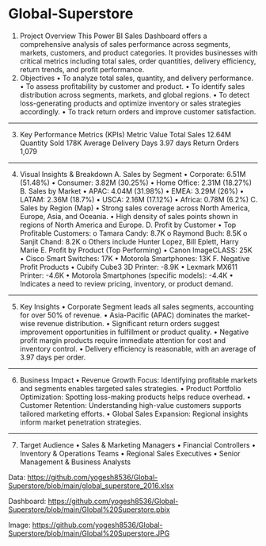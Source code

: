 # Global-Superstore
1. Project Overview
   This Power BI Sales Dashboard offers a comprehensive analysis of sales performance across segments, markets, customers, and product categories. It provides businesses with critical metrics including total sales, order quantities, delivery efficiency, return trends, and profit performance. 
2. Objectives
•	To analyze total sales, quantity, and delivery performance.
•	To assess profitability by customer and product.
•	To identify sales distribution across segments, markets, and global regions.
•	To detect loss-generating products and optimize inventory or sales strategies accordingly.
•	To track return orders and improve customer satisfaction.
________________________________________
3. Key Performance Metrics (KPIs)
Metric	Value
Total Sales	12.64M
Quantity Sold	178K
Average Delivery Days	3.97 days
Return Orders	1,079
________________________________________
4. Visual Insights & Breakdown
A. Sales by Segment
•	Corporate: 6.51M (51.48%)
•	Consumer: 3.82M (30.25%)
•	Home Office: 2.31M (18.27%)
B. Sales by Market
•	APAC: 4.04M (31.98%)
•	EMEA: 3.29M (26%)
•	LATAM: 2.36M (18.7%)
•	USCA: 2.16M (17.12%)
•	Africa: 0.78M (6.2%)
C. Sales by Region (Map)
•	Strong sales coverage across North America, Europe, Asia, and Oceania.
•	High density of sales points shown in regions of North America and Europe.
D. Profit by Customer
•	Top Profitable Customers:
o	Tamara Candy: 8.7K
o	Raymond Buch: 8.5K
o	Sanjit Chand: 8.2K
o	Others include Hunter Lopez, Bill Eplett, Harry Marie
E. Profit by Product (Top Performing)
•	Canon ImageCLASS: 25K
•	Cisco Smart Switches: 17K
•	Motorola Smartphones: 13K
F. Negative Profit Products
•	Cubify Cube3 3D Printer: -8.9K
•	Lexmark MX611 Printer: -4.6K
•	Motorola Smartphones (specific models): -4.4K
•	Indicates a need to review pricing, inventory, or product demand.
________________________________________
5. Key Insights
•	Corporate Segment leads all sales segments, accounting for over 50% of revenue.
•	Asia-Pacific (APAC) dominates the market-wise revenue distribution.
•	Significant return orders suggest improvement opportunities in fulfillment or product quality.
•	Negative profit margin products require immediate attention for cost and inventory control.
•	Delivery efficiency is reasonable, with an average of 3.97 days per order.
________________________________________
6. Business Impact
•	Revenue Growth Focus: Identifying profitable markets and segments enables targeted sales strategies.
•	Product Portfolio Optimization: Spotting loss-making products helps reduce overhead.
•	Customer Retention: Understanding high-value customers supports tailored marketing efforts.
•	Global Sales Expansion: Regional insights inform market penetration strategies.
________________________________________
7. Target Audience
•	Sales & Marketing Managers
•	Financial Controllers
•	Inventory & Operations Teams
•	Regional Sales Executives
•	Senior Management & Business Analysts

Data: https://github.com/yogesh8536/Global-Superstore/blob/main/global_superstore_2016.xlsx

Dashboard: https://github.com/yogesh8536/Global-Superstore/blob/main/Global%20Superstore.pbix

Image: https://github.com/yogesh8536/Global-Superstore/blob/main/Global%20Superstore.JPG
